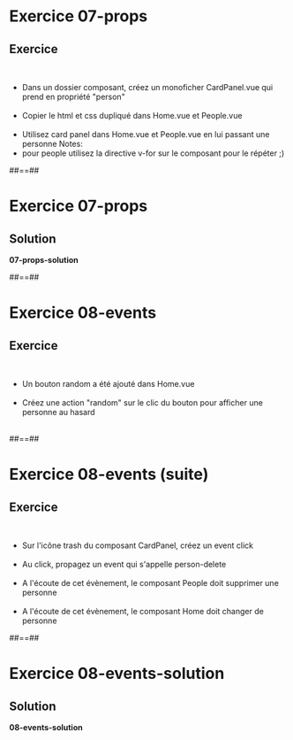 <!-- .slide: class="exercice" -->
# Exercice 07-props
## Exercice
<br>

- Dans un dossier composant, créez un monoficher CardPanel.vue qui prend en propriété "person"<br><br>
- Copier le html et css dupliqué dans Home.vue et People.vue<br><br>
- Utilisez card panel dans Home.vue et People.vue en lui passant une personne
Notes:
 - pour people utilisez la directive v-for sur le composant pour le répéter ;)

##==##

<!-- .slide: class="exercice" -->
# Exercice 07-props
## Solution
**07-props-solution**
<!-- .element: class="full-center" -->

##==##

<!-- .slide: class="exercice" -->
# Exercice 08-events
## Exercice
<br>

- Un bouton random a été ajouté dans Home.vue<br><br>
- Créez une action "random" sur le clic du bouton pour afficher une personne au hasard <br><br>

 ##==##

<!-- .slide: class="exercice" -->
# Exercice 08-events (suite)
## Exercice
<br>

- Sur l'icône trash du composant CardPanel, créez un event click<br><br>
- Au click, propagez un event qui s'appelle person-delete<br><br>
- A l'écoute de cet évènement, le composant People doit supprimer une personne<br><br>
- A l'écoute de cet évènement, le composant Home doit changer de personne

 ##==##

 <!-- .slide: class="exercice" -->
 # Exercice 08-events-solution
 ## Solution
**08-events-solution**
<!-- .element: class="full-center" -->
